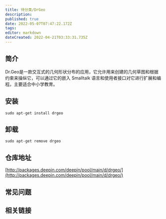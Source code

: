 ```yaml
---
title: 待分类/DrGeo
description: 
published: true
date: 2022-05-07T07:47:22.172Z
tags: 
editor: markdown
dateCreated: 2022-04-21T03:33:31.735Z
---
```


## 简介

Dr.Geo是一款交互式的几何形状分布的应用，它允许用来创建的几何草图和根据约束来操纵它，可以通过它的嵌入 Smalltalk 语言和使用者接口对它进行扩展和编程。主要适合中小学教育。

## 安装

`sudo apt-get install drgeo`

## 卸载

`sudo apt-get remove drgeo`

## 仓库地址

[http://packages.deepin.com/deepin/pool/main/d/drgeo/](http://packages.deepin.com/deepin/pool/main/d/drgeo/)


## 常见问题


## 相关链接